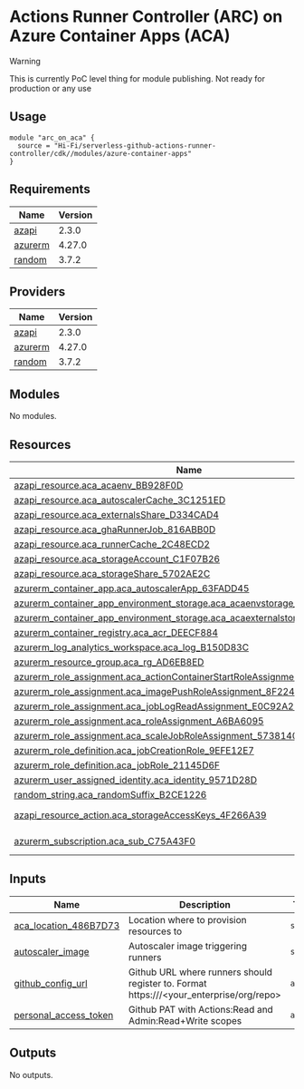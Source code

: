 # Actions Runner Controller (ARC) on Azure Container Apps (ACA)

> [!WARNING]  
> This is currently PoC level thing for module publishing. Not ready for production or any use

## Usage

```hcl
module "arc_on_aca" {
  source = "Hi-Fi/serverless-github-actions-runner-controller/cdk//modules/azure-container-apps"
}
```
<!-- BEGIN_TF_DOCS -->
## Requirements

| Name | Version |
|------|---------|
| <a name="requirement_azapi"></a> [azapi](#requirement\_azapi) | 2.3.0 |
| <a name="requirement_azurerm"></a> [azurerm](#requirement\_azurerm) | 4.27.0 |
| <a name="requirement_random"></a> [random](#requirement\_random) | 3.7.2 |

## Providers

| Name | Version |
|------|---------|
| <a name="provider_azapi"></a> [azapi](#provider\_azapi) | 2.3.0 |
| <a name="provider_azurerm"></a> [azurerm](#provider\_azurerm) | 4.27.0 |
| <a name="provider_random"></a> [random](#provider\_random) | 3.7.2 |

## Modules

No modules.

## Resources

| Name | Type |
|------|------|
| [azapi_resource.aca_acaenv_BB928F0D](https://registry.terraform.io/providers/azure/azapi/2.3.0/docs/resources/resource) | resource |
| [azapi_resource.aca_autoscalerCache_3C1251ED](https://registry.terraform.io/providers/azure/azapi/2.3.0/docs/resources/resource) | resource |
| [azapi_resource.aca_externalsShare_D334CAD4](https://registry.terraform.io/providers/azure/azapi/2.3.0/docs/resources/resource) | resource |
| [azapi_resource.aca_ghaRunnerJob_816ABB0D](https://registry.terraform.io/providers/azure/azapi/2.3.0/docs/resources/resource) | resource |
| [azapi_resource.aca_runnerCache_2C48ECD2](https://registry.terraform.io/providers/azure/azapi/2.3.0/docs/resources/resource) | resource |
| [azapi_resource.aca_storageAccount_C1F07B26](https://registry.terraform.io/providers/azure/azapi/2.3.0/docs/resources/resource) | resource |
| [azapi_resource.aca_storageShare_5702AE2C](https://registry.terraform.io/providers/azure/azapi/2.3.0/docs/resources/resource) | resource |
| [azurerm_container_app.aca_autoscalerApp_63FADD45](https://registry.terraform.io/providers/azurerm/4.27.0/docs/resources/container_app) | resource |
| [azurerm_container_app_environment_storage.aca_acaenvstorage_23C615A5](https://registry.terraform.io/providers/azurerm/4.27.0/docs/resources/container_app_environment_storage) | resource |
| [azurerm_container_app_environment_storage.aca_acaexternalstorage_B8141EC0](https://registry.terraform.io/providers/azurerm/4.27.0/docs/resources/container_app_environment_storage) | resource |
| [azurerm_container_registry.aca_acr_DEECF884](https://registry.terraform.io/providers/azurerm/4.27.0/docs/resources/container_registry) | resource |
| [azurerm_log_analytics_workspace.aca_log_B150D83C](https://registry.terraform.io/providers/azurerm/4.27.0/docs/resources/log_analytics_workspace) | resource |
| [azurerm_resource_group.aca_rg_AD6EB8ED](https://registry.terraform.io/providers/azurerm/4.27.0/docs/resources/resource_group) | resource |
| [azurerm_role_assignment.aca_actionContainerStartRoleAssignment_941E620A](https://registry.terraform.io/providers/azurerm/4.27.0/docs/resources/role_assignment) | resource |
| [azurerm_role_assignment.aca_imagePushRoleAssignment_8F2241FD](https://registry.terraform.io/providers/azurerm/4.27.0/docs/resources/role_assignment) | resource |
| [azurerm_role_assignment.aca_jobLogReadAssignment_E0C92A22](https://registry.terraform.io/providers/azurerm/4.27.0/docs/resources/role_assignment) | resource |
| [azurerm_role_assignment.aca_roleAssignment_A6BA6095](https://registry.terraform.io/providers/azurerm/4.27.0/docs/resources/role_assignment) | resource |
| [azurerm_role_assignment.aca_scaleJobRoleAssignment_5738140A](https://registry.terraform.io/providers/azurerm/4.27.0/docs/resources/role_assignment) | resource |
| [azurerm_role_definition.aca_jobCreationRole_9EFE12E7](https://registry.terraform.io/providers/azurerm/4.27.0/docs/resources/role_definition) | resource |
| [azurerm_role_definition.aca_jobRole_21145D6F](https://registry.terraform.io/providers/azurerm/4.27.0/docs/resources/role_definition) | resource |
| [azurerm_user_assigned_identity.aca_identity_9571D28D](https://registry.terraform.io/providers/azurerm/4.27.0/docs/resources/user_assigned_identity) | resource |
| [random_string.aca_randomSuffix_B2CE1226](https://registry.terraform.io/providers/hashicorp/random/3.7.2/docs/resources/string) | resource |
| [azapi_resource_action.aca_storageAccessKeys_4F266A39](https://registry.terraform.io/providers/azure/azapi/2.3.0/docs/data-sources/resource_action) | data source |
| [azurerm_subscription.aca_sub_C75A43F0](https://registry.terraform.io/providers/azurerm/4.27.0/docs/data-sources/subscription) | data source |

## Inputs

| Name | Description | Type | Default | Required |
|------|-------------|------|---------|:--------:|
| <a name="input_aca_location_486B7D73"></a> [aca\_location\_486B7D73](#input\_aca\_location\_486B7D73) | Location where to provision resources to | `string` | `"westeurope"` | no |
| <a name="input_autoscaler_image"></a> [autoscaler\_image](#input\_autoscaler\_image) | Autoscaler image triggering runners | `string` | `"ghcr.io/hi-fi/gha-runners-on-managed-env:ebe559da0d51e04eff903f0a04de09da93f4614f"` | no |
| <a name="input_github_config_url"></a> [github\_config\_url](#input\_github\_config\_url) | Github URL where runners should register to. Format https://<GitHub host>/<your\_enterprise/org/repo> | `any` | n/a | yes |
| <a name="input_personal_access_token"></a> [personal\_access\_token](#input\_personal\_access\_token) | Github PAT with Actions:Read and Admin:Read+Write scopes | `any` | n/a | yes |

## Outputs

No outputs.
<!-- END_TF_DOCS -->
